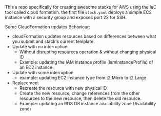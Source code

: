 This a repo specifically for creating awesome stacks for AWS using the IaC tool called cloud formation. the first file `stack.yaml` deploys a simple EC2 instance with a security group and exposes port 22 for SSH.

Some CloudFormation updates Behaviour:

- cloudFormation updates resources based on differences between what you submit and stack's current template.
- Update with no interruption
    - Without disrupting resources operation & without changing physical ID
    - Example: updating the IAM instance profile (IamInstanceProfile) of an EC2 instance
- Update with some interruption
    - example: updating EC2 instance type from t2.Micro to t2.Large
- Replacement
    - Recreate the resource with new physical ID
    - Create the new resource, change references from the other resources to the new resource, then delete the old resource.
    - Example: updating an RDS DB instance availability zone (Availability zone)
    